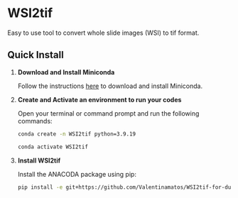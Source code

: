  # WSI2tif

Easy to use tool to convert whole slide images (WSI) to tif format.

## Quick Install

1. **Download and Install Miniconda**

   Follow the instructions [here](https://docs.anaconda.com/miniconda/) to download and install Miniconda.

2. **Create and Activate an environment to run your codes**

    Open your terminal or command prompt and run the following commands:
    
    ```sh
    conda create -n WSI2tif python=3.9.19
    
    conda activate WSI2tif
    ```

3. **Install WSI2tif**
  
    Install the ANACODA package using pip:
    
    ```sh
    pip install -e git+https://github.com/Valentinamatos/WSI2tif-for-dummies.git#egg=WSI2tif_for_dummies
      ```
